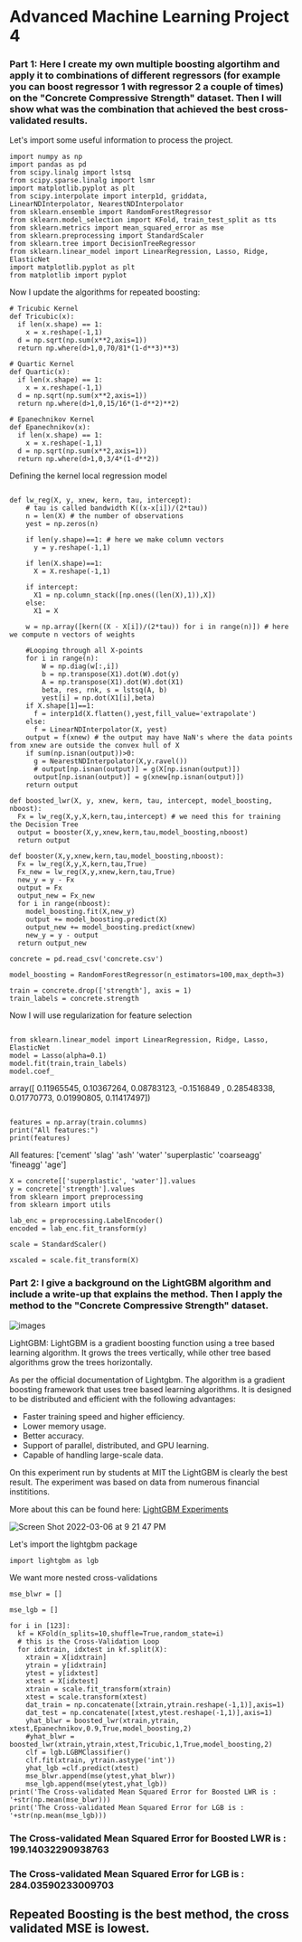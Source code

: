 # Advanced Machine Learning Project 4


### Part 1: Here I create my own multiple boosting algortihm and apply it to combinations of different regressors (for example you can boost regressor 1 with regressor 2 a couple of times) on the "Concrete Compressive Strength" dataset. Then I will show what was the combination that achieved the best cross-validated results.

Let's import some useful information to process the project. 

```
import numpy as np
import pandas as pd
from scipy.linalg import lstsq
from scipy.sparse.linalg import lsmr
import matplotlib.pyplot as plt
from scipy.interpolate import interp1d, griddata, LinearNDInterpolator, NearestNDInterpolator
from sklearn.ensemble import RandomForestRegressor
from sklearn.model_selection import KFold, train_test_split as tts
from sklearn.metrics import mean_squared_error as mse
from sklearn.preprocessing import StandardScaler
from sklearn.tree import DecisionTreeRegressor
from sklearn.linear_model import LinearRegression, Lasso, Ridge, ElasticNet
import matplotlib.pyplot as plt
from matplotlib import pyplot
```
Now I update the algorithms for repeated boosting:

```
# Tricubic Kernel
def Tricubic(x):
  if len(x.shape) == 1:
    x = x.reshape(-1,1)
  d = np.sqrt(np.sum(x**2,axis=1))
  return np.where(d>1,0,70/81*(1-d**3)**3)

# Quartic Kernel
def Quartic(x):
  if len(x.shape) == 1:
    x = x.reshape(-1,1)
  d = np.sqrt(np.sum(x**2,axis=1))
  return np.where(d>1,0,15/16*(1-d**2)**2)

# Epanechnikov Kernel
def Epanechnikov(x):
  if len(x.shape) == 1:
    x = x.reshape(-1,1)
  d = np.sqrt(np.sum(x**2,axis=1))
  return np.where(d>1,0,3/4*(1-d**2)) 
```
Defining the kernel local regression model

```

def lw_reg(X, y, xnew, kern, tau, intercept):
    # tau is called bandwidth K((x-x[i])/(2*tau))
    n = len(X) # the number of observations
    yest = np.zeros(n)

    if len(y.shape)==1: # here we make column vectors
      y = y.reshape(-1,1)

    if len(X.shape)==1:
      X = X.reshape(-1,1)
    
    if intercept:
      X1 = np.column_stack([np.ones((len(X),1)),X])
    else:
      X1 = X

    w = np.array([kern((X - X[i])/(2*tau)) for i in range(n)]) # here we compute n vectors of weights

    #Looping through all X-points
    for i in range(n):          
        W = np.diag(w[:,i])
        b = np.transpose(X1).dot(W).dot(y)
        A = np.transpose(X1).dot(W).dot(X1)
        beta, res, rnk, s = lstsq(A, b)
        yest[i] = np.dot(X1[i],beta)
    if X.shape[1]==1:
      f = interp1d(X.flatten(),yest,fill_value='extrapolate')
    else:
      f = LinearNDInterpolator(X, yest)
    output = f(xnew) # the output may have NaN's where the data points from xnew are outside the convex hull of X
    if sum(np.isnan(output))>0:
      g = NearestNDInterpolator(X,y.ravel()) 
      # output[np.isnan(output)] = g(X[np.isnan(output)])
      output[np.isnan(output)] = g(xnew[np.isnan(output)])
    return output
    
def boosted_lwr(X, y, xnew, kern, tau, intercept, model_boosting, nboost):
  Fx = lw_reg(X,y,X,kern,tau,intercept) # we need this for training the Decision Tree
  output = booster(X,y,xnew,kern,tau,model_boosting,nboost)
  return output 
 
def booster(X,y,xnew,kern,tau,model_boosting,nboost):
  Fx = lw_reg(X,y,X,kern,tau,True)
  Fx_new = lw_reg(X,y,xnew,kern,tau,True)
  new_y = y - Fx
  output = Fx
  output_new = Fx_new
  for i in range(nboost):
    model_boosting.fit(X,new_y)
    output += model_boosting.predict(X)
    output_new += model_boosting.predict(xnew)
    new_y = y - output
  return output_new

concrete = pd.read_csv('concrete.csv')

model_boosting = RandomForestRegressor(n_estimators=100,max_depth=3)

train = concrete.drop(['strength'], axis = 1)
train_labels = concrete.strength

```

Now I will use regularization for feature selection

```

from sklearn.linear_model import LinearRegression, Ridge, Lasso, ElasticNet
model = Lasso(alpha=0.1)
model.fit(train,train_labels)
model.coef_

```
array([ 0.11965545,  0.10367264,  0.08783123, -0.1516849 ,  0.28548338,
        0.01770773,  0.01990805,  0.11417497])
        
```

features = np.array(train.columns)
print("All features:")
print(features)
```

All features:
['cement' 'slag' 'ash' 'water' 'superplastic' 'coarseagg' 'fineagg' 'age']

```
X = concrete[['superplastic', 'water']].values
y = concrete['strength'].values
from sklearn import preprocessing
from sklearn import utils

lab_enc = preprocessing.LabelEncoder()
encoded = lab_enc.fit_transform(y)

scale = StandardScaler()

xscaled = scale.fit_transform(X)

```

### Part 2: I give a background on the LightGBM algorithm and include a write-up that explains the method. Then I apply the method to the "Concrete Compressive Strength" dataset. 

![images](https://user-images.githubusercontent.com/78623027/156957252-c260f757-733d-4b33-96f1-857e31bc90a0.png)


LightGBM: LightGBM is a gradient boosting function using a tree based learning algorithm. It grows the trees vertically, while other tree based algorithms grow the trees horizontally.

As per the official documentation of Lightgbm. The algorithm is a gradient boosting framework that uses tree based learning algorithms. It is designed to be distributed and efficient with the following advantages:

* Faster training speed and higher efficiency.
* Lower memory usage.
* Better accuracy.
* Support of parallel, distributed, and GPU learning.
* Capable of handling large-scale data.

On this experiment run by students at MIT the LightGBM is clearly the best result. The experiment was based on data from numerous financial instititions. 


More about this can be found here: [LightGBM Experiments
](!%5BLINK%5D:%20https://github.com/microsoft/LightGBM/blob/master/docs/Experiments.rst#comparison-experiment)


![Screen Shot 2022-03-06 at 9 21 47 PM](https://user-images.githubusercontent.com/78623027/156956906-b05189f3-d700-4402-9012-01e76af99bf0.png)

Let's import the lightgbm package

```
import lightgbm as lgb
```
We want more nested cross-validations

```
mse_blwr = []

mse_lgb = []

for i in [123]:
  kf = KFold(n_splits=10,shuffle=True,random_state=i)
  # this is the Cross-Validation Loop
  for idxtrain, idxtest in kf.split(X):
    xtrain = X[idxtrain]
    ytrain = y[idxtrain]
    ytest = y[idxtest]
    xtest = X[idxtest]
    xtrain = scale.fit_transform(xtrain)
    xtest = scale.transform(xtest)
    dat_train = np.concatenate([xtrain,ytrain.reshape(-1,1)],axis=1)
    dat_test = np.concatenate([xtest,ytest.reshape(-1,1)],axis=1)
    yhat_blwr = boosted_lwr(xtrain,ytrain, xtest,Epanechnikov,0.9,True,model_boosting,2)
    #yhat_blwr = boosted_lwr(xtrain,ytrain,xtest,Tricubic,1,True,model_boosting,2)
    clf = lgb.LGBMClassifier()
    clf.fit(xtrain, ytrain.astype('int'))
    yhat_lgb =clf.predict(xtest)
    mse_blwr.append(mse(ytest,yhat_blwr))
    mse_lgb.append(mse(ytest,yhat_lgb))
print('The Cross-validated Mean Squared Error for Boosted LWR is : '+str(np.mean(mse_blwr)))
print('The Cross-validated Mean Squared Error for LGB is : '+str(np.mean(mse_lgb)))
```

### The Cross-validated Mean Squared Error for Boosted LWR is : 199.14032290938763
### The Cross-validated Mean Squared Error for LGB is : 284.03590233009703

## Repeated Boosting is the best method, the cross validated MSE is lowest.

